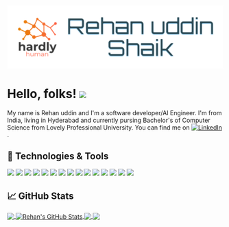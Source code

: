 
[![Header](https://github.com/Hardly-Human/Hardly-Human/blob/main/banner.png "Header")](https://www.iamrehan.me/)

# Hello, folks! <img src="https://raw.githubusercontent.com/MartinHeinz/MartinHeinz/master/wave.gif" width="30px">

My name is Rehan uddin and I'm a software developer/AI Engineer. I'm from India, living in Hyderabad and currently pursing Bachelor's of Computer Science from Lovely Professional University. You can find me on 
[![LinkedIn](https://raw.githubusercontent.com/MartinHeinz/MartinHeinz/master/linkedin-3-16.png)](https://www.linkedin.com/in/shaik-rehan-uddin-480325148/).


## 🔧 Technologies & Tools
![](https://img.shields.io/badge/OS-Linux-informational?style=flat&logo=linux&logoColor=white&color=2bbc8a)
![](https://aleen42.github.io/badges/src/sublime_text.svg)
![](https://aleen42.github.io/badges/src/visual_studio_code.svg)
![](https://img.shields.io/badge/Code-Python-informational?style=flat&logo=python&logoColor=white&color=2bbc8a)
![](https://aleen42.github.io/badges/src/tensorflow.svg)
![](https://aleen42.github.io/badges/src/javascript.svg)
![](https://aleen42.github.io/badges/src/docker.svg)
![](https://img.shields.io/badge/Shell-Bash-informational?style=flat&logo=gnu-bash&logoColor=white&color=2bbc8a)
![](https://img.shields.io/badge/Keras%20-%23D00000.svg?&style=for-the-badge&logo=Keras&logoColor=white)
![](https://img.shields.io/badge/r-%23276DC3.svg?&style=for-the-badge&logo=r&logoColor=white)
![](https://img.shields.io/badge/Jupyter%20-%23F37626.svg?&style=for-the-badge&logo=Jupyter&logoColor=black)
![](https://img.shields.io/badge/mysql-%2300f.svg?&style=for-the-badge&logo=mysql&logoColor=black)
![](https://img.shields.io/badge/bootstrap%20-%23563D7C.svg?&style=for-the-badge&logo=bootstrap&logoColor=white)
![](https://img.shields.io/badge/django%20-%23092E20.svg?&style=for-the-badge&logo=django&logoColor=white)
![](https://img.shields.io/badge/heroku%20-%23430098.svg?&style=for-the-badge&logo=heroku&logoColor=white)


## &#x1f4c8; GitHub Stats

<a href="https://github.com/Hardly-Human/Hardly-Human">
  <img align="center" src="https://github-readme-stats.vercel.app/api/top-langs/?username=Hardly-Human&hide=jupyternotebook&title_color=ffffff&text_color=c9cacc&icon_color=2bbc8a&bg_color=1d1f21" />
</a>
<a href="https://github.com/Hardly-Human/Hardly-Human">
  <img align="center" src="https://github-readme-stats.vercel.app/api?username=Hardly-Human&show_icons=true&line_height=40&count_private=true&title_color=ffffff&text_color=c9cacc&icon_color=2bbc8a&bg_color=1d1f21" alt="Rehan's GitHub Stats" />
</a>

<a href="https://github.com/Hardly-Human/python-project-blueprint">
  <img align="center" src="https://github-readme-stats.vercel.app/api/pin/?username=Hardly-Human&repo=Neural-Style-Tranfer-App&title_color=ffffff&text_color=c9cacc&icon_color=2bbc8a&bg_color=1d1f21" />
</a>


<a href="https://github.com/Hardly-Human/go-project-blueprint">
  <img align="center" src="https://github-readme-stats.vercel.app/api/pin/?username=Hardly-Human&repo=Image-Captioning-App&title_color=ffffff&text_color=c9cacc&icon_color=2bbc8a&bg_color=1d1f21" />
</a>    

